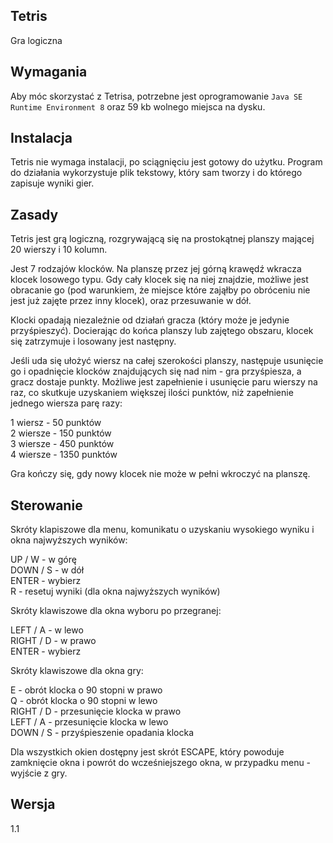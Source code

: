 ## Tetris

Gra logiczna

## Wymagania

Aby móc skorzystać z Tetrisa, potrzebne jest oprogramowanie `Java SE Runtime Environment 8` oraz 59 kb wolnego miejsca na dysku.
## Instalacja

Tetris nie wymaga instalacji, po sciągnięciu jest gotowy do użytku. Program do działania wykorzystuje plik tekstowy, który sam tworzy i do którego zapisuje wyniki gier.

## Zasady

Tetris jest grą logiczną, rozgrywającą się na prostokątnej planszy mającej 20 wierszy i 10 kolumn.

Jest 7 rodzajów klocków. Na planszę przez jej górną krawędź wkracza klocek losowego typu. Gdy cały klocek się na niej znajdzie, możliwe jest obracanie go (pod warunkiem, że miejsce które zająłby po obróceniu nie jest już zajęte przez inny klocek), oraz przesuwanie w dół.

Klocki opadają niezależnie od działań gracza (który może je jedynie przyśpieszyć). Docierając do końca planszy lub zajętego obszaru, klocek się zatrzymuje i losowany jest następny.

Jeśli uda się ułożyć wiersz na całej szerokości planszy, następuje usunięcie go i opadnięcie klocków znajdujących się nad nim - gra przyśpiesza, a gracz dostaje punkty. Możliwe jest zapełnienie i usunięcie paru wierszy na raz, co skutkuje uzyskaniem większej ilości punktów, niż zapełnienie jednego wiersza parę razy:

1 wiersz  - 50 punktów<br/>
2 wiersze - 150 punktów<br/>
3 wiersze - 450 punktów<br/>
4 wiersze - 1350 punktów<br/>


Gra kończy się, gdy nowy klocek nie może w pełni wkroczyć na planszę.

## Sterowanie

Skróty klapiszowe dla menu, komunikatu o uzyskaniu wysokiego wyniku i okna najwyższych wyników:

UP / W - w górę<br/>
DOWN / S - w dół<br/>
ENTER - wybierz<br/>
R - resetuj wyniki (dla okna najwyższych wyników)<br/>

Skróty klawiszowe dla okna wyboru po przegranej:

LEFT / A - w lewo<br/>
RIGHT / D - w prawo<br/>
ENTER - wybierz<br/>

Skróty klawiszowe dla okna gry:

E - obrót klocka o 90 stopni w prawo<br/>
Q - obrót klocka o 90 stopni w lewo<br/>
RIGHT / D - przesunięcie klocka w prawo<br/>
LEFT / A - przesunięcie klocka w lewo<br/>
DOWN / S - przyśpieszenie opadania klocka<br/>

Dla wszystkich okien dostępny jest skrót ESCAPE, który powoduje zamknięcie okna i powrót do wcześniejszego okna, w przypadku menu - wyjście z gry.

## Wersja

1.1
